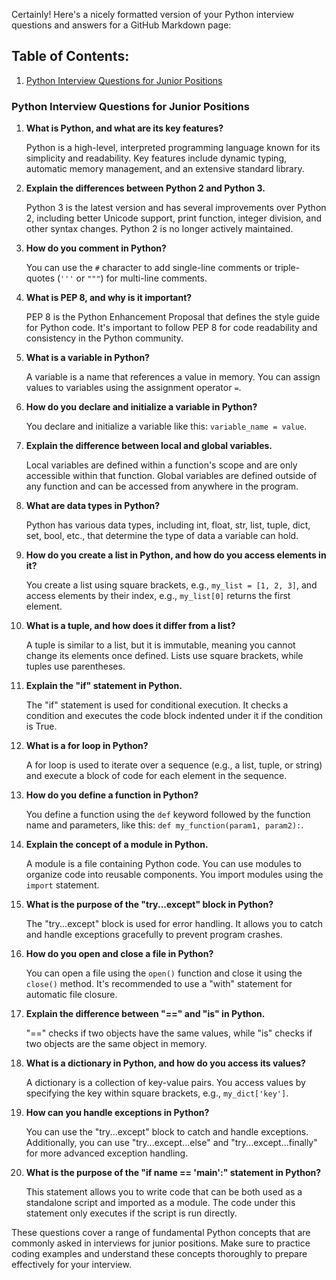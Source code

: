 Certainly! Here's a nicely formatted version of your Python interview questions and answers for a GitHub Markdown page:

## Table of Contents:
1. [Python Interview Questions for Junior Positions](#python-interview-questions-for-junior-positions)


### Python Interview Questions for Junior Positions

1. **What is Python, and what are its key features?**
   
   Python is a high-level, interpreted programming language known for its simplicity and readability. Key features include dynamic typing, automatic memory management, and an extensive standard library.

2. **Explain the differences between Python 2 and Python 3.**
   
   Python 3 is the latest version and has several improvements over Python 2, including better Unicode support, print function, integer division, and other syntax changes. Python 2 is no longer actively maintained.

3. **How do you comment in Python?**
   
   You can use the `#` character to add single-line comments or triple-quotes (`'''` or `"""`) for multi-line comments.

4. **What is PEP 8, and why is it important?**
   
   PEP 8 is the Python Enhancement Proposal that defines the style guide for Python code. It's important to follow PEP 8 for code readability and consistency in the Python community.

5. **What is a variable in Python?**
   
   A variable is a name that references a value in memory. You can assign values to variables using the assignment operator `=`.

6. **How do you declare and initialize a variable in Python?**
   
   You declare and initialize a variable like this: `variable_name = value`.

7. **Explain the difference between local and global variables.**
   
   Local variables are defined within a function's scope and are only accessible within that function. Global variables are defined outside of any function and can be accessed from anywhere in the program.

8. **What are data types in Python?**
   
   Python has various data types, including int, float, str, list, tuple, dict, set, bool, etc., that determine the type of data a variable can hold.

9. **How do you create a list in Python, and how do you access elements in it?**
   
   You create a list using square brackets, e.g., `my_list = [1, 2, 3]`, and access elements by their index, e.g., `my_list[0]` returns the first element.

10. **What is a tuple, and how does it differ from a list?**
   
    A tuple is similar to a list, but it is immutable, meaning you cannot change its elements once defined. Lists use square brackets, while tuples use parentheses.

11. **Explain the "if" statement in Python.**
   
    The "if" statement is used for conditional execution. It checks a condition and executes the code block indented under it if the condition is True.

12. **What is a for loop in Python?**
   
    A for loop is used to iterate over a sequence (e.g., a list, tuple, or string) and execute a block of code for each element in the sequence.

13. **How do you define a function in Python?**
   
    You define a function using the `def` keyword followed by the function name and parameters, like this: `def my_function(param1, param2):`.

14. **Explain the concept of a module in Python.**
   
    A module is a file containing Python code. You can use modules to organize code into reusable components. You import modules using the `import` statement.

15. **What is the purpose of the "try...except" block in Python?**
   
    The "try...except" block is used for error handling. It allows you to catch and handle exceptions gracefully to prevent program crashes.

16. **How do you open and close a file in Python?**
   
    You can open a file using the `open()` function and close it using the `close()` method. It's recommended to use a "with" statement for automatic file closure.

17. **Explain the difference between "==" and "is" in Python.**
   
    "==" checks if two objects have the same values, while "is" checks if two objects are the same object in memory.

18. **What is a dictionary in Python, and how do you access its values?**
   
    A dictionary is a collection of key-value pairs. You access values by specifying the key within square brackets, e.g., `my_dict['key']`.

19. **How can you handle exceptions in Python?**
   
    You can use the "try...except" block to catch and handle exceptions. Additionally, you can use "try...except...else" and "try...except...finally" for more advanced exception handling.

20. **What is the purpose of the "if __name__ == '__main__':" statement in Python?**
   
    This statement allows you to write code that can be both used as a standalone script and imported as a module. The code under this statement only executes if the script is run directly.

These questions cover a range of fundamental Python concepts that are commonly asked in interviews for junior positions. Make sure to practice coding examples and understand these concepts thoroughly to prepare effectively for your interview.
